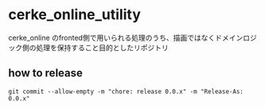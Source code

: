 # cerke_online_utility

cerke_online のfronted側で用いられる処理のうち、描画ではなくドメインロジック側の処理を保持すること目的としたリポジトリ

## how to release
```
git commit --allow-empty -m "chore: release 0.0.x" -m "Release-As: 0.0.x"
```
